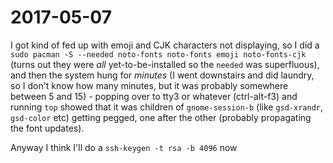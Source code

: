 # 2017-05-07

I got kind of fed up with emoji and CJK characters not displaying, so I did a `sudo pacman -S --needed noto-fonts noto-fonts emoji noto-fonts-cjk` (turns out they were *all* yet-to-be-installed so the `needed` was superfluous), and then the system hung for *minutes* (I went downstairs and did laundry, so I don't know how many minutes, but it was probably somewhere between 5 and 15) - popping over to tty3 or whatever (ctrl-alt-f3) and running `top` showed that it was children of `gnome-session-b` (like `gsd-xrandr`, `gsd-color` etc) getting pegged, one after the other (probably propagating the font updates).

Anyway I think I'll do a `ssh-keygen -t rsa -b 4096` now
